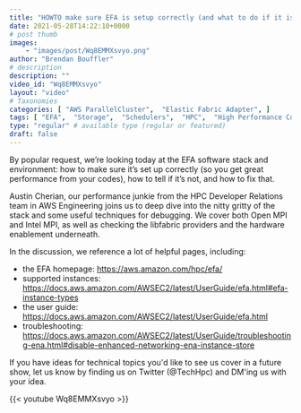 ```yaml
---
title: "HOWTO make sure EFA is setup correctly (and what to do if it isn't)."
date: 2021-05-28T14:22:10+0000
# post thumb
images:
    - "images/post/Wq8EMMXsvyo.png"
author: "Brendan Bouffler"
# description
description: ""
video_id: "Wq8EMMXsvyo"
layout: "video"
# Taxonomies
categories: [ "AWS ParallelCluster",  "Elastic Fabric Adapter", ]
tags: [ "EFA",  "Storage",  "Schedulers",  "HPC",  "High Performance Computing",  "EC2",  "Lustre",  "elastic fabric adapter",  "virtualization",  "ParallelCluster",  "fabrics",  "infiniband",  "CPUs",  "GPUs",  "vizualization",  "techshorts", ]
type: "regular" # available type (regular or featured)
draft: false
---
```


By popular request, we’re looking today at the EFA software stack and environment: how to make sure it’s set up correctly (so you get great performance from your codes), how to tell if it’s not, and how to fix that.

Austin Cherian, our performance junkie from the HPC Developer Relations team in AWS Engineering joins us to deep dive into the nitty gritty of the stack and some useful techniques for debugging. We cover both Open MPI and Intel MPI, as well as checking the libfabric providers and the hardware enablement underneath.

In the discussion, we reference a lot of helpful pages, including:

* the EFA homepage: https://aws.amazon.com/hpc/efa/
* supported instances: https://docs.aws.amazon.com/AWSEC2/latest/UserGuide/efa.html#efa-instance-types
* the user guide: https://docs.aws.amazon.com/AWSEC2/latest/UserGuide/efa.html
* troubleshooting: https://docs.aws.amazon.com/AWSEC2/latest/UserGuide/troubleshooting-ena.html#disable-enhanced-networking-ena-instance-store

If you have ideas for technical topics you'd like to see us cover in a future show, let us know by finding us on Twitter (@TechHpc) and DM'ing us with your idea.

{{< youtube Wq8EMMXsvyo >}}